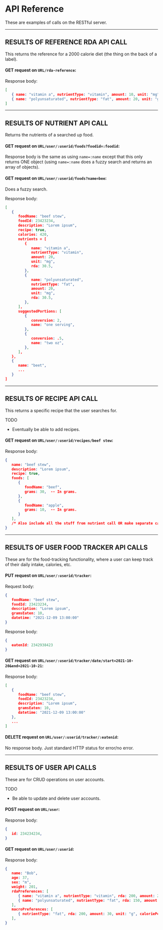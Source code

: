 
# API Reference

These are examples of calls on the RESTful server.



--------------------------------------------------------------------------------

## RESULTS OF REFERENCE RDA API CALL
This returns the reference for a 2000 calorie diet (the thing on the back of a label).

#### **GET** request on `URL/rda-reference`:
Response body:
```json
[
   { name: "vitamin a", nutrientType: "vitamin", amount: 10, unit: "mg" },
   { name: "polyunsaturated", nutrientType: "fat", amount: 20, unit: "g" },
]
```



--------------------------------------------------------------------------------

## RESULTS OF NUTRIENT API CALL
Returns the nutrients of a searched up food.

#### **GET** request on `URL/user/:userid/foods?foodid=:foodid`:
Response body is the same as using `name=:name` except that this only returns ONE object (using `name=:name` does a fuzzy search and returns an array of objects).

#### **GET** request on `URL/user/:userid/foods?name=bee`:
Does a fuzzy search.

Response body:
```json
[
   {
      foodName: "beef stew",
      foodId: 23423234,
      description: "Lorem ipsum",
      recipe: true,
      calories: 420,
      nutrients = [
         {
            name: "vitamin a",
            nutrientType: "vitamin",
            amount: 20,
            unit: "mg",
            rda: 30.5,
         },
         {
            name: "polyunsaturated",
            nutrientType: "fat",
            amount: 20,
            unit: "mg",
            rda: 30.5,
         },
      ],
      suggestedPortions: [
         {
            conversion: 2,
            name: "one serving",
         },
         {
            conversion: .5,
            name: "two oz",
         },
      ],
   },
   {
      name: "beet",
      ...
   }
]
```



--------------------------------------------------------------------------------

## RESULTS OF RECIPE API CALL

This returns a specific recipe that the user searches for.

TODO
- Eventually be able to add recipes.

#### **GET** request on `URL/user/:userid/recipes/beef stew`:
Response body:
```json
{
   name: "beef stew",
   description: "Lorem ipsum",
   recipe: true,
   foods: [
      {
         foodName: "beef",
         grams: 30,  -- In grams.
      },
      {
         foodName: "apple",
         grams: 10,  -- In grams.
      }
   ],
   /* Also include all the stuff from nutrient call OR make separate call. */
}
```



--------------------------------------------------------------------------------

## RESULTS OF USER FOOD TRACKER API CALLS

These are for the food-tracking functionality, where a user can keep track of their daily intake, calories, etc.


#### **PUT** request on `URL/user/:userid/tracker`:
Request body:
```json
{
   foodName: "beef stew",
   foodId: 23423234,
   description: "Lorem ipsum",
   gramsEaten: 10,
   datetime: "2021-12-09 13:00:00"
}
```

Response body:
```json
{
   eatenId: 2342938423
}
```

#### **GET** request on `URL/user/:userid/tracker/date/start=2021-10-20&end=2021-10-21`:
Response body:
```json
[
   {
      foodName: "beef stew",
      foodId: 23423234,
      description: "Lorem ipsum",
      gramsEaten: 10,
      datetime: "2021-12-09 13:00:00"
   },
   ...
]
```

#### **DELETE** request on `URL/user/:userid/tracker/:eatenid`:
No response body. Just standard HTTP status for error/no error.



--------------------------------------------------------------------------------

## RESULTS OF USER API CALLS

These are for CRUD operations on user accounts.

TODO
- Be able to update and delete user accounts.

#### **POST** request on `URL/user`:
Response body:
```json
{
   id: 234234234,
}
```

#### **GET** request on `URL/user/:userid`:
Response body:
```json
{
   name: "Bob",
   age: 37,
   sex: "m",
   weight: 201,
   rdaPreferences: [
      { name: "vitamin a", nutrientType: "vitamin", rda: 200, amount: 20, unit: "mg" },
      { name: "polyunsaturated", nutrientType: "fat", rda: 150, amount: 30, unit: "g" },
   ],
   macroPreferences: [
      { nutrientType: "fat", rda: 200, amount: 30, unit: "g", caloriePercentage: .33 },
   ],
}
```
















